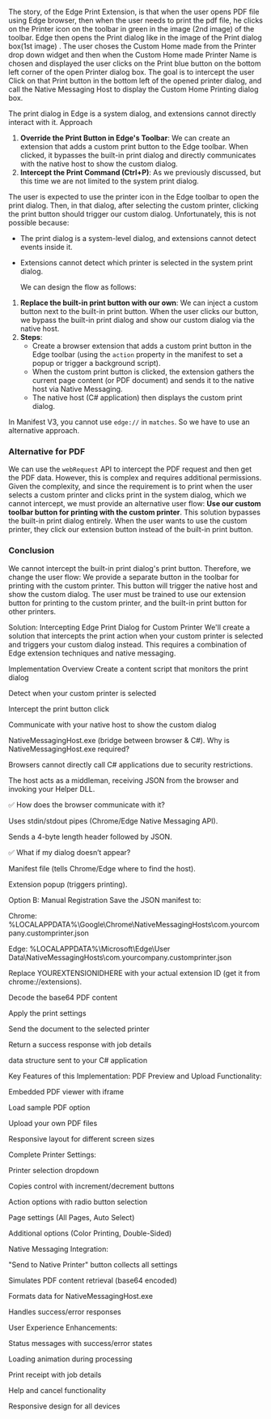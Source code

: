 The story, of the Edge Print Extension, is that when the user opens PDF file using Edge browser, then when the user needs to print the pdf file, he clicks on the Printer icon on the toolbar in green in the image (2nd image) of the toolbar. Edge then opens the Print dialog like in the image of the Print dialog box(1st image) . The user choses the Custom Home made from the Printer drop down widget and then when the Custom Home made Printer Name is chosen and displayed the user clicks on the Print blue button on the bottom left corner of the open Printer dialog box. The goal is to intercept the user Click on that Print button in the bottom left of the opened printer dialog, and call the Native Messaging Host to display the Custom Home Printing dialog box.

The print dialog in Edge is a system dialog, and extensions cannot directly interact with it.
Approach
1. **Override the Print Button in Edge's Toolbar**: We can create an extension that adds a custom print button to the Edge toolbar. When clicked, it bypasses the built-in print dialog and directly communicates with the native host to show the custom dialog.
2. **Intercept the Print Command (Ctrl+P)**: As we previously discussed, but this time we are not limited to the system print dialog.

The user is expected to use the printer icon in the Edge toolbar to open the print dialog. Then, in that dialog, after selecting the custom printer, clicking the print button should trigger our custom dialog.
Unfortunately, this is not possible because:
- The print dialog is a system-level dialog, and extensions cannot detect events inside it.
- Extensions cannot detect which printer is selected in the system print dialog.

  We can design the flow as follows:
1. **Replace the built-in print button with our own**: We can inject a custom button next to the built-in print button. When the user clicks our button, we bypass the built-in print dialog and show our custom dialog via the native host.
2. **Steps**:
   - Create a browser extension that adds a custom print button in the Edge toolbar (using the `action` property in the manifest to set a popup or trigger a background script).
   - When the custom print button is clicked, the extension gathers the current page content (or PDF document) and sends it to the native host via Native Messaging.
   - The native host (C# application) then displays the custom print dialog.

In Manifest V3, you cannot use `edge://` in `matches`. So we have to use an alternative approach.
### Alternative for PDF
We can use the `webRequest` API to intercept the PDF request and then get the PDF data. However, this is complex and requires additional permissions.
Given the complexity, and since the requirement is to print when the user selects a custom printer and clicks print in the system dialog, which we cannot intercept, we must provide an alternative user flow: **Use our custom toolbar button for printing with the custom printer**.
This solution bypasses the built-in print dialog entirely. When the user wants to use the custom printer, they click our extension button instead of the built-in print button.
### Conclusion
We cannot intercept the built-in print dialog's print button. Therefore, we change the user flow: We provide a separate button in the toolbar for printing with the custom printer. This button will trigger the native host and show the custom dialog.
The user must be trained to use our extension button for printing to the custom printer, and the built-in print button for other printers.   

Solution: Intercepting Edge Print Dialog for Custom Printer
We'll create a solution that intercepts the print action when your custom printer is selected and triggers your custom dialog instead. This requires a combination of Edge extension techniques and native messaging.

Implementation Overview
Create a content script that monitors the print dialog

Detect when your custom printer is selected

Intercept the print button click

Communicate with your native host to show the custom dialog


NativeMessagingHost.exe (bridge between browser & C#).
Why is NativeMessagingHost.exe required?

Browsers cannot directly call C# applications due to security restrictions.

The host acts as a middleman, receiving JSON from the browser and invoking your Helper DLL.

✅ How does the browser communicate with it?

Uses stdin/stdout pipes (Chrome/Edge Native Messaging API).

Sends a 4-byte length header followed by JSON.

✅ What if my dialog doesn’t appear?

Manifest file (tells Chrome/Edge where to find the host).

Extension popup (triggers printing).

Option B: Manual Registration
Save the JSON manifest to:

Chrome:
%LOCALAPPDATA%\Google\Chrome\NativeMessagingHosts\com.yourcompany.customprinter.json

Edge:
%LOCALAPPDATA%\Microsoft\Edge\User Data\NativeMessagingHosts\com.yourcompany.customprinter.json

Replace YOUREXTENSIONIDHERE with your actual extension ID (get it from chrome://extensions).

Decode the base64 PDF content

Apply the print settings

Send the document to the selected printer

Return a success response with job details

 data structure sent to your C# application

 Key Features of this Implementation:
PDF Preview and Upload Functionality:

Embedded PDF viewer with iframe

Load sample PDF option

Upload your own PDF files

Responsive layout for different screen sizes

Complete Printer Settings:

Printer selection dropdown

Copies control with increment/decrement buttons

Action options with radio button selection

Page settings (All Pages, Auto Select)

Additional options (Color Printing, Double-Sided)

Native Messaging Integration:

"Send to Native Printer" button collects all settings

Simulates PDF content retrieval (base64 encoded)

Formats data for NativeMessagingHost.exe

Handles success/error responses

User Experience Enhancements:

Status messages with success/error states

Loading animation during processing

Print receipt with job details

Help and cancel functionality

Responsive design for all devices


  <script>
    // Generate nonce before any scripts run
    const nonce = generateNonce();
    // Apply it to the CSP meta tag (see Step 3)
    document.addEventListener('DOMContentLoaded', () => {
      const meta = document.createElement('meta');
      meta.httpEquiv = "Content-Security-Policy";
      meta.content = `script-src 'nonce-${nonce}' 'self'; object-src 'none';`;
      document.head.appendChild(meta);
    });
  </script>
  
  <!-- Inline script using the nonce -->
  <script nonce="${nonce}">
    console.log("This inline script is allowed!");
  </script>
